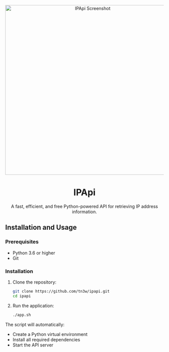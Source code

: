 <p align="center">
	<a href="https://github.com/tn3w/ipapi">
		<picture>
			<source width="540px" media="(prefers-color-scheme: dark)" srcset="https://github.com/tn3w/IPApi/releases/download/img/ipapi-dark.webp">
			<source width="540px" media="(prefers-color-scheme: light)" srcset="https://github.com/tn3w/IPApi/releases/download/img/ipapi-light.webp">
			<img width="540px" alt="IPApi Screenshot" src="https://github.com/tn3w/IPApi/releases/download/img/ipapi-dark.webp">
		</picture>
	</a>
</p>

<h1 align="center">IPApi</h1>
<p align="center">A fast, efficient, and free Python-powered API for retrieving IP address information. </p>

## Installation and Usage

### Prerequisites

- Python 3.6 or higher
- Git

### Installation

1. Clone the repository:

    ```bash
    git clone https://github.com/tn3w/ipapi.git
    cd ipapi
    ```

2. Run the application:
    ```bash
    ./app.sh
    ```

The script will automatically:

- Create a Python virtual environment
- Install all required dependencies
- Start the API server
